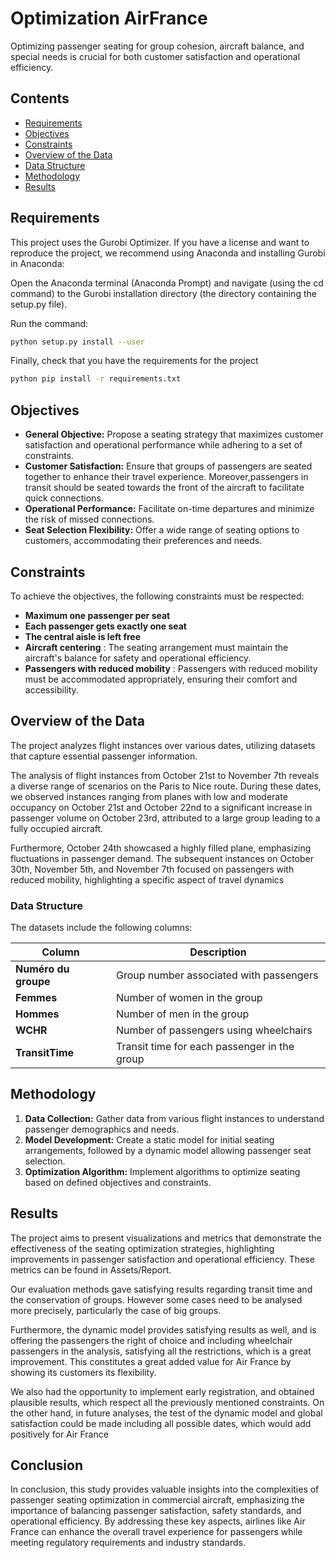 # Optimization AirFrance

Optimizing passenger seating for group cohesion, aircraft balance, and special needs is crucial for both customer satisfaction and operational efficiency. 

## Contents

- [Requirements](#requirements)
- [Objectives](#objectives)
- [Constraints](#constraints)
- [Overview of the Data](#overview-of-the-data)
- [Data Structure](#data-structure)
- [Methodology](#methodology)
- [Results](#results)

## Requirements

This project uses the Gurobi Optimizer. If you have a license and want to reproduce the project, we recommend using Anaconda and installing Gurobi in Anaconda:

Open the Anaconda terminal (Anaconda Prompt) and navigate (using the cd command) to the Gurobi installation directory (the directory containing the setup.py file).

Run the command:

```bash
python setup.py install --user
```
Finally, check that you have the requirements for the project

```bash
python pip install -r requirements.txt
```

## Objectives

- **General Objective:** Propose a seating strategy that maximizes customer satisfaction and operational performance while adhering to a set of constraints.
- **Customer Satisfaction:** Ensure that groups of passengers are seated together to enhance their travel experience. Moreover,passengers in transit should be seated towards the front of the aircraft to facilitate quick connections.
- **Operational Performance:** Facilitate on-time departures and minimize the risk of missed connections.
- **Seat Selection Flexibility:** Offer a wide range of seating options to customers, accommodating their preferences and needs.

## Constraints

To achieve the objectives, the following constraints must be respected:

- **Maximum one passenger per seat**
- **Each passenger gets exactly one seat**
- **The central aisle is left free**
- **Aircraft centering** : The seating arrangement must maintain the aircraft's balance for safety and operational efficiency.
- **Passengers with reduced mobility** : Passengers with reduced mobility must be accommodated appropriately, ensuring their comfort and accessibility.

## Overview of the Data

The project analyzes flight instances over various dates, utilizing datasets that capture essential passenger information. 

The analysis of flight instances from October 21st to November 7th reveals a diverse range of scenarios on the Paris to Nice route. During these dates, we observed instances ranging from planes with low and moderate occupancy on October 21st and October 22nd to a significant increase in passenger volume on October 23rd, attributed to a large group leading to a fully occupied aircraft. 

Furthermore, October 24th showcased a highly filled plane, emphasizing fluctuations in passenger demand. The subsequent instances on October 30th, November 5th, and November 7th focused on passengers with reduced mobility, highlighting a specific aspect of travel dynamics

### Data Structure

The datasets include the following columns:

| Column           | Description                                   |
|------------------|-----------------------------------------------|
| **Numéro du groupe** | Group number associated with passengers      |
| **Femmes**           | Number of women in the group                  |
| **Hommes**           | Number of men in the group                    |
| **WCHR**             | Number of passengers using wheelchairs        |
| **TransitTime**      | Transit time for each passenger in the group  |

## Methodology

1. **Data Collection:** Gather data from various flight instances to understand passenger demographics and needs.
2. **Model Development:** Create a static model for initial seating arrangements, followed by a dynamic model allowing passenger seat selection.
3. **Optimization Algorithm:** Implement algorithms to optimize seating based on defined objectives and constraints.

## Results

The project aims to present visualizations and metrics that demonstrate the effectiveness of the seating optimization strategies, highlighting improvements in passenger satisfaction and operational efficiency. These metrics can be found in Assets/Report.

Our evaluation methods gave satisfying results regarding transit time and the conservation of groups. However some cases need to be analysed more precisely, particularly the case of big groups.

Furthermore, the dynamic model provides satisfying results as well, and is offering the passengers the right of choice and including wheelchair passengers in the analysis, satisfying all the restrictions, which is a great improvement. This constitutes a great added value for Air France by showing its customers its flexibility.

We also had the opportunity to implement early registration, and obtained plausible results, which respect all the previously mentioned constraints. On the other hand, in future analyses, the test of the dynamic model and global satisfaction could be made including all possible dates, which would add positively for Air France

## Conclusion

In conclusion, this study provides valuable insights into the complexities of passenger seating optimization in commercial aircraft, emphasizing the importance of balancing passenger satisfaction, safety standards, and operational efficiency. By addressing these key aspects, airlines like Air France can enhance the overall travel experience for passengers while meeting regulatory requirements and industry standards.


